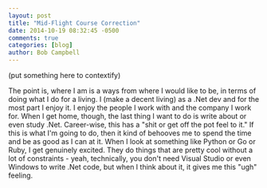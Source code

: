 ```yaml
---
layout: post
title: "Mid-Flight Course Correction"
date: 2014-10-19 08:32:45 -0500
comments: true
categories: [blog]
author: Bob Campbell
---
```



(put something here to contextify)

The point is, where I am is a ways from where I would like to be, in terms of doing what I do for a living. I (make a decent living) as a .Net dev and for the most part I enjoy it. I enjoy the people I work with and the company I work for. When I get home, though, the last thing I want to do is write about or even study .Net. Career-wise, this has a "shit or get off the pot feel to it." If this is what I'm going to do, then it kind of behooves me to spend the time and be as good as I can at it. When I look at something like Python or Go or Ruby, I get genuinely excited. They do things that are pretty cool without a lot of constraints - yeah, technically, you don't need Visual Studio or even Windows to write .Net code, but when I think about it, it gives me this "ugh" feeling. 
